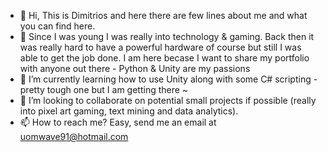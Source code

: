- 👋 Hi, This is Dimitrios and here there are few lines about me and what you can find here.
- 👀 Since I was young I was really into technology & gaming. Back then it was really hard to have a powerful hardware of course but still I was able to get the job done. I am here becase I want to share my portfolio with anyone out there - Python & Unity are my passions 
- 🌱 I’m currently learning how to use Unity along with some C# scripting - pretty tough one but I am getting there ~
- 💞️ I’m looking to collaborate on potential small projects if possible (really into pixel art gaming, text mining and data analytics).
- 📫 How to reach me? Easy, send me an email at uomwave91@hotmail.com

<!---
DimitriosTsoukalas/DimitriosTsoukalas is a ✨ special ✨ repository because its `README.md` (this file) appears on your GitHub profile.
You can click the Preview link to take a look at your changes.
--->
